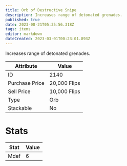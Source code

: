 ```yaml
---
title: Orb of Destructive Snipe
description: Increases range of detonated grenades.
published: true
date: 2023-08-21T05:35:56.318Z
tags: items
editor: markdown
dateCreated: 2023-03-01T00:23:01.893Z
---
```


Increases range of detonated grenades.

|Attribute|Value|
|-|-|
|ID|2140|
|Purchase Price|20,000 Flips|
|Sell Price|10,000 Flips|
|Type|Orb|
|Stackable|No|

# Stats
|Stat|Value|
|-|-|
|Mdef|6|
